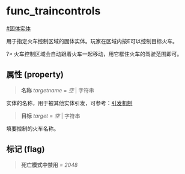 # func_traincontrols
[#固体实体](wiki/solid_entity)

用于指定火车控制区域的固体实体。玩家在区域内按E可以控制目标火车。

?> 火车控制区域会自动跟着火车一起移动，用它框住火车的驾驶范围即可。

## 属性 (property)
> **名称** *targetname* = *空* | 字符串

实体的名称，用于被其他实体引发，可参考：[引发机制](wiki/trigger)

> **目标** *target* = *空* | 字符串

填要控制的火车名称。

## 标记 (flag)
> **死亡模式中禁用** *= 2048*

